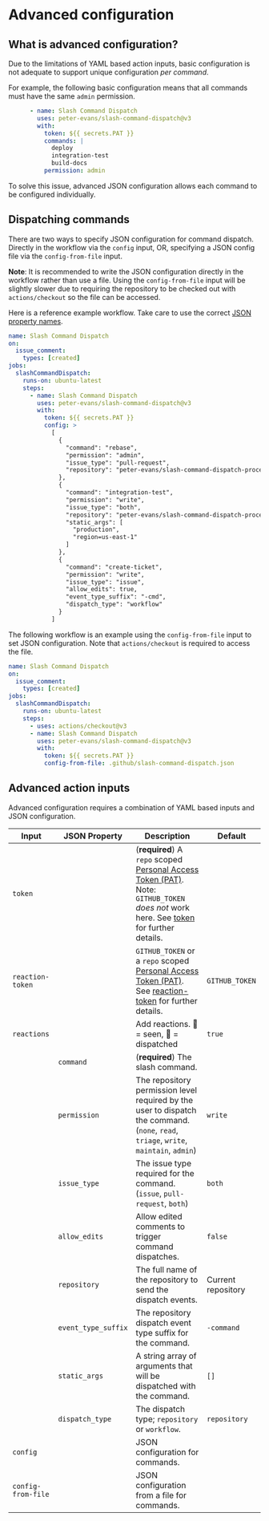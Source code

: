 # Advanced configuration

## What is advanced configuration?

Due to the limitations of YAML based action inputs, basic configuration is not adequate to support unique configuration *per command*.

For example, the following basic configuration means that all commands must have the same `admin` permission.

```yml
      - name: Slash Command Dispatch
        uses: peter-evans/slash-command-dispatch@v3
        with:
          token: ${{ secrets.PAT }}
          commands: |
            deploy
            integration-test
            build-docs
          permission: admin
```

To solve this issue, advanced JSON configuration allows each command to be configured individually.

## Dispatching commands

There are two ways to specify JSON configuration for command dispatch. Directly in the workflow via the `config` input, OR, specifying a JSON config file via the `config-from-file` input.

**Note**: It is recommended to write the JSON configuration directly in the workflow rather than use a file. Using the `config-from-file` input will be slightly slower due to requiring the repository to be checked out with `actions/checkout` so the file can be accessed.

Here is a reference example workflow. Take care to use the correct [JSON property names](#advanced-action-inputs).

```yml
name: Slash Command Dispatch
on:
  issue_comment:
    types: [created]
jobs:
  slashCommandDispatch:
    runs-on: ubuntu-latest
    steps:
      - name: Slash Command Dispatch
        uses: peter-evans/slash-command-dispatch@v3
        with:
          token: ${{ secrets.PAT }}
          config: >
            [
              {
                "command": "rebase",
                "permission": "admin",
                "issue_type": "pull-request",
                "repository": "peter-evans/slash-command-dispatch-processor"
              },
              {
                "command": "integration-test",
                "permission": "write",
                "issue_type": "both",
                "repository": "peter-evans/slash-command-dispatch-processor",
                "static_args": [
                  "production",
                  "region=us-east-1"
                ]
              },
              {
                "command": "create-ticket",
                "permission": "write",
                "issue_type": "issue",
                "allow_edits": true,
                "event_type_suffix": "-cmd",
                "dispatch_type": "workflow"
              }
            ]
```

The following workflow is an example using the `config-from-file` input to set JSON configuration.
Note that `actions/checkout` is required to access the file.

```yml
name: Slash Command Dispatch
on:
  issue_comment:
    types: [created]
jobs:
  slashCommandDispatch:
    runs-on: ubuntu-latest
    steps:
      - uses: actions/checkout@v3
      - name: Slash Command Dispatch
        uses: peter-evans/slash-command-dispatch@v3
        with:
          token: ${{ secrets.PAT }}
          config-from-file: .github/slash-command-dispatch.json
```

## Advanced action inputs

Advanced configuration requires a combination of YAML based inputs and JSON configuration.

| Input | JSON Property | Description | Default |
| --- | --- | --- | --- |
| `token` | | (**required**) A `repo` scoped [Personal Access Token (PAT)](https://docs.github.com/en/github/authenticating-to-github/creating-a-personal-access-token). Note: `GITHUB_TOKEN` *does not* work here. See [token](https://github.com/peter-evans/slash-command-dispatch#token) for further details. | |
| `reaction-token` | | `GITHUB_TOKEN` or a `repo` scoped [Personal Access Token (PAT)](https://docs.github.com/en/github/authenticating-to-github/creating-a-personal-access-token). See [reaction-token](https://github.com/peter-evans/slash-command-dispatch#reaction-token) for further details. | `GITHUB_TOKEN` |
| `reactions` | | Add reactions. :eyes: = seen, :rocket: = dispatched | `true` |
| | `command` | (**required**) The slash command. | |
| | `permission` | The repository permission level required by the user to dispatch the command. (`none`, `read`, `triage`, `write`, `maintain`, `admin`) | `write` |
| | `issue_type` | The issue type required for the command. (`issue`, `pull-request`, `both`) | `both` |
| | `allow_edits` | Allow edited comments to trigger command dispatches. | `false` |
| | `repository` | The full name of the repository to send the dispatch events. | Current repository |
| | `event_type_suffix` | The repository dispatch event type suffix for the command. | `-command` |
| | `static_args` | A string array of arguments that will be dispatched with the command. | `[]` |
| | `dispatch_type` | The dispatch type; `repository` or `workflow`. | `repository` |
| `config` | | JSON configuration for commands. | |
| `config-from-file` | | JSON configuration from a file for commands. | |
